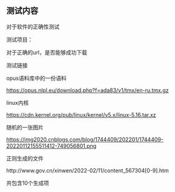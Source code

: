 ## 测试内容

对于软件的正确性测试



测试项目：

对于正确的url，是否能够成功下载

测试链接

opus语料库中的一份语料

https://opus.nlpl.eu/download.php?f=ada83/v1/tmx/en-ru.tmx.gz

linux内核

https://cdn.kernel.org/pub/linux/kernel/v5.x/linux-5.16.tar.xz

随机的一张图片

https://img2020.cnblogs.com/blog/1744409/202201/1744409-20220112155511412-749056801.png

正则生成的文件

http://www\.gov\.cn/xinwen/2022-02/11/content_567304[0-9]\.htm

共包含10个生成项

